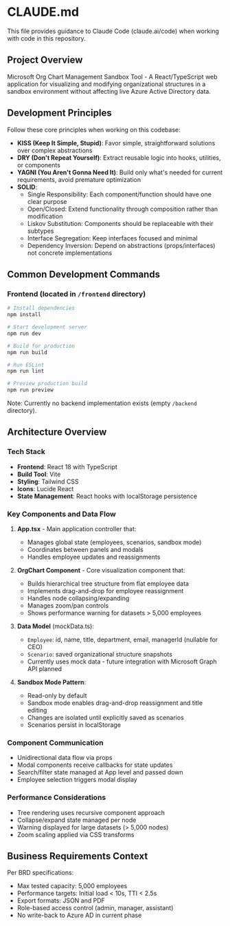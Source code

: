 # CLAUDE.md

This file provides guidance to Claude Code (claude.ai/code) when working with code in this repository.

## Project Overview

Microsoft Org Chart Management Sandbox Tool - A React/TypeScript web application for visualizing and modifying organizational structures in a sandbox environment without affecting live Azure Active Directory data.

## Development Principles

Follow these core principles when working on this codebase:

- **KISS (Keep It Simple, Stupid)**: Favor simple, straightforward solutions over complex abstractions
- **DRY (Don't Repeat Yourself)**: Extract reusable logic into hooks, utilities, or components
- **YAGNI (You Aren't Gonna Need It)**: Build only what's needed for current requirements, avoid premature optimization
- **SOLID**: 
  - Single Responsibility: Each component/function should have one clear purpose
  - Open/Closed: Extend functionality through composition rather than modification
  - Liskov Substitution: Components should be replaceable with their subtypes
  - Interface Segregation: Keep interfaces focused and minimal
  - Dependency Inversion: Depend on abstractions (props/interfaces) not concrete implementations

## Common Development Commands

### Frontend (located in `/frontend` directory)
```bash
# Install dependencies
npm install

# Start development server
npm run dev

# Build for production
npm run build

# Run ESLint
npm run lint

# Preview production build
npm run preview
```

Note: Currently no backend implementation exists (empty `/backend` directory).

## Architecture Overview

### Tech Stack
- **Frontend**: React 18 with TypeScript
- **Build Tool**: Vite
- **Styling**: Tailwind CSS
- **Icons**: Lucide React
- **State Management**: React hooks with localStorage persistence

### Key Components and Data Flow

1. **App.tsx** - Main application controller that:
   - Manages global state (employees, scenarios, sandbox mode)
   - Coordinates between panels and modals
   - Handles employee updates and reassignments

2. **OrgChart Component** - Core visualization component that:
   - Builds hierarchical tree structure from flat employee data
   - Implements drag-and-drop for employee reassignment
   - Handles node collapsing/expanding
   - Manages zoom/pan controls
   - Shows performance warning for datasets > 5,000 employees

3. **Data Model** (mockData.ts):
   - `Employee`: id, name, title, department, email, managerId (nullable for CEO)
   - `Scenario`: saved organizational structure snapshots
   - Currently uses mock data - future integration with Microsoft Graph API planned

4. **Sandbox Mode Pattern**:
   - Read-only by default
   - Sandbox mode enables drag-and-drop reassignment and title editing
   - Changes are isolated until explicitly saved as scenarios
   - Scenarios persist in localStorage

### Component Communication
- Unidirectional data flow via props
- Modal components receive callbacks for state updates
- Search/filter state managed at App level and passed down
- Employee selection triggers modal display

### Performance Considerations
- Tree rendering uses recursive component approach
- Collapse/expand state managed per node
- Warning displayed for large datasets (> 5,000 nodes)
- Zoom scaling applied via CSS transforms

## Business Requirements Context

Per BRD specifications:
- Max tested capacity: 5,000 employees
- Performance targets: Initial load < 10s, TTI < 2.5s
- Export formats: JSON and PDF
- Role-based access control (admin, manager, assistant)
- No write-back to Azure AD in current phase